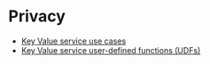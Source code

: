 # Privacy 

* [Key Value service use cases](key_value_service_use_cases_22Jun2024.md) 
* [Key Value service user-defined functions (UDFs)](key_value_service_user_defined_functions_23Jun2024.md)

